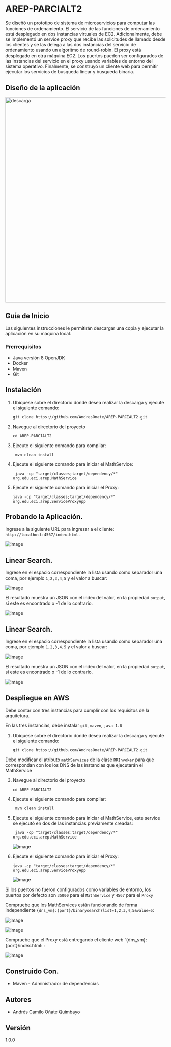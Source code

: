 # AREP-PARCIALT2

Se diseñó un prototipo de sistema de microservicios para computar las funciones de ordenamiento.  El servicio de las funciones de ordenamiento está desplegado en  dos instancias virtuales de EC2. Adicionalmente, debe se implementó un service proxy que recibe las solicitudes de llamado desde los clientes  y se las delega a las dos instancias del servicio de ordenamiento usando un algoritmo de round-robin. El proxy está desplegado en otra máquina EC2. Los puertos pueden ser configurados de las instancias del servicio en el proxy usando variables de entorno del sistema operativo.  Finalmente, se construyó un cliente web para permitir ejecutar los servicios de busqueda linear y busqueda binaria.

## Diseño de la aplicación

<img width="644" alt="descarga" src="https://github.com/AndresOnate/AREP-PARCIALT2/assets/63562181/c9594515-7257-453f-b404-397496ff514c">


## Guía de Inicio

Las siguientes instrucciones le permitirán descargar una copia y ejecutar la aplicación en su máquina local.

### Prerrequisitos

- Java versión 8 OpenJDK
- Docker
- Maven
- Git

## Instalación 


1. Ubíquese sobre el directorio donde desea realizar la descarga y ejecute el siguiente comando:

    ``` git clone https://github.com/AndresOnate/AREP-PARCIALT2.git ```

2. Navegue al directorio del proyecto

   ``` cd AREP-PARCIALT2 ```

3. Ejecute el siguiente comando para compilar:

   ``` mvn clean install```
   
4. Ejecute el siguiente comando para  iniciar el MathService:

   ``` java -cp "target/classes;target/dependency/*" org.edu.eci.arep.MathService```


4. Ejecute el siguiente comando para  iniciar el Proxy:

   ``` java -cp "target/classes;target/dependency/*" org.edu.eci.arep.ServiceProxyApp ```

   
## Probando la Aplicación.  

Ingrese a la siguiente URL para ingresar a el cliente: `http://localhost:4567/index.html` .

![image](https://github.com/AndresOnate/AREP-PARCIALT2/assets/63562181/28910c59-9f4d-4849-8efb-6214fc06a3f2)


## Linear Search.  

Ingrese en el espacio correspondiente la lista usando como separador una coma, por ejemplo `1,2,3,4,5` y el valor a buscar:

![image](https://github.com/AndresOnate/AREP-PARCIALT2/assets/63562181/f94b9b4f-090b-45af-96cc-241e2401a708)

El resultado muestra un JSON con el index del valor, en la propiedad `output`, si este es encontrado o -1 de lo contrario.

![image](https://github.com/AndresOnate/AREP-PARCIALT2/assets/63562181/55ee93de-ba9a-4770-bd40-54d31596367e)

## Linear Search.  

Ingrese en el espacio correspondiente la lista usando como separador una coma, por ejemplo `1,2,3,4,5` y el valor a buscar:

![image](https://github.com/AndresOnate/AREP-PARCIALT2/assets/63562181/b805dac2-0ea7-4ae1-9a26-11751bfe35d7)

El resultado muestra un JSON con el index del valor, en la propiedad `output`, si este es encontrado o -1 de lo contrario.

![image](https://github.com/AndresOnate/AREP-PARCIALT2/assets/63562181/5075c392-3d96-427b-b399-c3aff132cb5e)

## Despliegue en AWS

Debe contar con tres instancias para cumplir con los requisitos de la arquitetura.

En las tres instancias, debe instalar `git`, `maven`, `java 1.8`

1. Ubíquese sobre el directorio donde desea realizar la descarga y ejecute el siguiente comando:

    ``` git clone https://github.com/AndresOnate/AREP-PARCIALT2.git ```

Debe modificar el atributo `mathServices` de la clase `RRInvoker` para que correspondan con los los DNS de las instancias que ejecutarán el MathService

3. Navegue al directorio del proyecto

   ``` cd AREP-PARCIALT2 ```

4. Ejecute el siguiente comando para compilar:

   ``` mvn clean install```
   
5. Ejecute el siguiente comando para  iniciar el MathService, este service se ejecutó en dos de las instancias previamente creadas:

   ``` java -cp "target/classes:target/dependency/*" org.edu.eci.arep.MathService```

   ![image](https://github.com/AndresOnate/AREP-PARCIALT2/assets/63562181/d02026f4-ba6c-4429-81b3-bc82a09a285c)


4. Ejecute el siguiente comando para  iniciar el Proxy:

   ``` java -cp "target/classes:target/dependency/*" org.edu.eci.arep.ServiceProxyApp ```

   ![image](https://github.com/AndresOnate/AREP-PARCIALT2/assets/63562181/c53bb61a-7fb6-44d4-a73e-0a5d62f4cd12)

Si los puertos no fueron configurados como variables de entorno, los puertos por defecto son `35000` para el `MathService` y `4567` para el `Proxy`

Compruebe que los MathServices están funcionando de forma independiente `{dns_vm}:{port}/binarysearch?list=1,2,3,4,5&value=5`: 

![image](https://github.com/AndresOnate/AREP-PARCIALT2/assets/63562181/04207c7e-07db-4e16-9c62-eb10f0d63591)

![image](https://github.com/AndresOnate/AREP-PARCIALT2/assets/63562181/d2aabf72-f825-4ce3-b636-24e7e490854d)

Compruebe que el Proxy está entregando el cliente web `{dns_vm}:{port}/index.html: :

![image](https://github.com/AndresOnate/AREP-PARCIALT2/assets/63562181/ea0231d6-9470-4abc-8efe-825400ddb9ee)


## Construido Con. 

- Maven - Administrador de dependencias

## Autores 

- Andrés Camilo Oñate Quimbayo

## Versión
1.0.0
